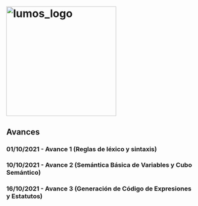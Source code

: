 # <img width="291" alt="lumos_logo" src="https://user-images.githubusercontent.com/31547303/135665320-50f1fd46-796e-4c9f-ba09-8e4ea8046145.png">

## Avances

### 01/10/2021 - Avance 1 (Reglas de léxico y sintaxis)

### 10/10/2021 - Avance 2 (Semántica Básica de Variables y Cubo Semántico)

### 16/10/2021 - Avance 3 (Generación de Código de Expresiones y Estatutos)

